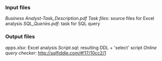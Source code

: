 ### Input files
*Business Analyst-Task_Description.pdf*
*Task files*: source files for Excel analysis
*SQL_Queries.pdf*: task for SQL query

### Output files
*apps.xlsx*: Excel analysis
*Script.sql*: resulting DDL + 'select' script
*Online query checker*: http://sqlfiddle.com/#!17/10cc2/1
